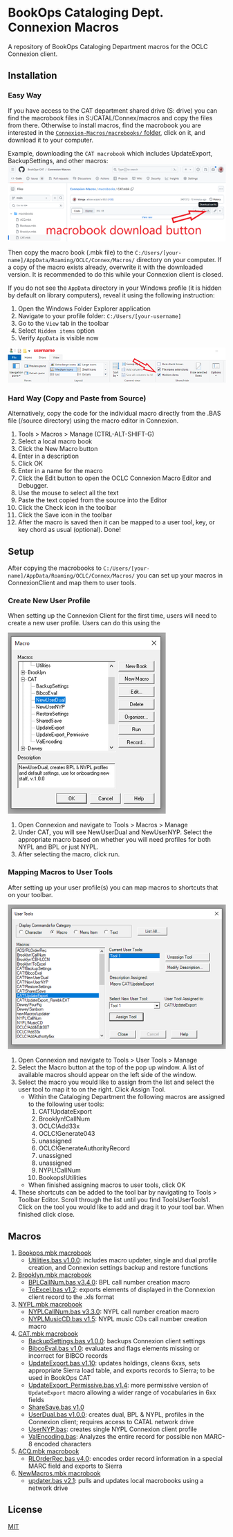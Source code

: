 # BookOps Cataloging Dept. Connexion Macros
A repository of BookOps Cataloging Department macros for the OCLC Connexion client.

## Installation
### Easy Way
If you have access to the CAT department shared drive (S: drive) you can find the macrobook files in S:/CATAL/Connex/macros and copy the files from there. Otherwise to install macros, find the macrobook you are interested in the [`Connexion-Macros/macrobooks/` folder](https://github.com/BookOps-CAT/Connexion-Macros/tree/main/macrobooks), click on it, and download it to your computer.

Example, downloading the `CAT macrobook` which includes UpdateExport, BackupSettings, and other macros:
![macrobook-download-button](https://github.com/BookOps-CAT/Connexion-Macros/blob/main/media/macrobook-download.png)

Then copy the macro book (.mbk file) to the `C:/Users/[your-name]/AppData/Roaming/OCLC/Connex/Macros/` directory on your computer. If a copy of the macro exists already, overwrite it with the downloaded version. It is recommended to do this while your Connexion client is closed.

If you do not see the `AppData` directory in your Windows profile (it is hidden by default on library computers), reveal it using the following instruction:
1. Open the Windows Folder Explorer application
2. Navigate to your profile folder: `C:/Users/[your-username]`
3. Go to the `View` tab in the toolbar
4. Select `Hidden items` option
5. Verify `AppData` is visible now

![folder-options](https://github.com/BookOps-CAT/Connexion-Macros/blob/main/media/folder-options.png)

### Hard Way (Copy and Paste from Source)
Alternatively, copy the code for the individual macro directly from the .BAS file (/source directory) using the macro editor in Connexion.

1. Tools > Macros > Manage (CTRL-ALT-SHIFT-G)
2. Select a local macro book
3. Click the New Macro button
4. Enter in a description
5. Click OK
6. Enter in a name for the macro
7. Click the Edit button to open the OCLC Connexion Macro Editor and Debugger.
8. Use the mouse to select all the text
9. Paste the text copied from the source into the Editor
10. Click the Check icon in the toolbar
11. Click the Save icon in the toolbar
12. After the macro is saved then it can be mapped to a user tool, key, or key chord as usual (optional).
Done!

## Setup
After copying the macrobooks to `C:/Users/[your-name]/AppData/Roaming/OCLC/Connex/Macros/` you can set up your macros in ConnexionClient and map them to user tools.

### Create New User Profile
When setting up the Connexion Client for the first time, users will need to create a new user profile. Users can do this using the 

![user-tools](https://github.com/BookOps-CAT/Connexion-Macros/blob/readme-update/media/manage-macros.png)


1. Open Connexion and navigate to Tools > Macros > Manage
2. Under CAT, you will see NewUserDual and NewUserNYP. Select the appropriate macro based on whether you will need profiles for both NYPL and BPL or just NYPL.
3. After selecting the macro, click run. 

### Mapping Macros to User Tools
After setting up your user profile(s) you can map macros to shortcuts that on your toolbar.

![user-tools](https://github.com/BookOps-CAT/Connexion-Macros/blob/readme-update/media/user-tools.png)

1. Open Connexion and navigate to Tools > User Tools > Manage
2. Select the Macro button at the top of the pop up window. A list of available macros should appear on the left side of the window.
3. Select the macro you would like to assign from the list and select the user tool to map it to on the right. Click Assign Tool.
     - Within the Cataloging Department the following macros are assigned to the following user tools:
		1. CAT!UpdateExport
		2. Brooklyn!CallNum
		3. OCLC!Add33x
		4. OCLC!Generate043
		5. unassigned
		6. OCLC!GenerateAuthorityRecord
		7. unassigned
		8. unassigned
		9. NYPL!CallNum
		10. Bookops!Utilities
     - When finished assigning macros to user tools, click OK 
4. These shortcuts can be added to the tool bar by navigating to Tools > Toolbar Editor. Scroll through the list until you find ToolsUserTools1. Click on the tool you would like to add and drag it to your tool bar. When finished click close.

## Macros
1. [Bookops.mbk macrobook](https://github.com/BookOps-CAT/Connexion-Macros/blob/main/macrobooks/Bookops.mbk)
	* [Utilities.bas v1.0.0](https://github.com/BookOps-CAT/Connexion-Macros/blob/main/source/Utilities.bas): includes macro updater, single and dual profile creation, and Connexion settings backup and restore functions
2. [Brooklyn.mbk macrobook](https://github.com/BookOps-CAT/Connexion-Macros/blob/main/macrobooks/Brooklyn.mbk)
	* [BPLCallNum.bas v3.4.0](https://github.com/BookOps-CAT/Connexion-Macros/blob/main/source/BPLCallNum.bas): BPL call number creation macro
	* [ToExcel.bas v1.2](https://github.com/BookOps-CAT/Connexion-Macros/blob/main/source/BPLToExcel.bas): exports elements of displayed in the Connexion client record to the .xls format
3. [NYPL.mbk macrobook](https://github.com/BookOps-CAT/Connexion-Macros/blob/main/macrobooks/NYPL.mbk)
	* [NYPLCallNum.bas v3.3.0](https://github.com/BookOps-CAT/Connexion-Macros/blob/main/source/NYPLCallNum.bas): NYPL call number creation macro
	* [NYPLMusicCD.bas v1.5](https://github.com/BookOps-CAT/Connexion-Macros/blob/main/source/NYPLMusicCD.bas): NYPL music CDs call number creation macro
4. [CAT.mbk macrobook](https://github.com/BookOps-CAT/Connexion-Macros/blob/main/macrobooks/CAT.mbk)
	* [BackupSettings.bas v1.0.0](https://github.com/BookOps-CAT/Connexion-Macros/blob/main/source/CATBackupSettings.bas): backups Connexion client settings
	* [BibcoEval.bas v1.0](https://github.com/BookOps-CAT/Connexion-Macros/blob/main/source/CATBibcoEval.bas): evaluates and flags elements missing or incorrect for BIBCO records
	* [UpdateExport.bas v1.10](https://github.com/BookOps-CAT/Connexion-Macros/blob/main/source/CATUpdateExport.bas): updates holdings, cleans 6xxs, sets appropriate Sierra load table, and exports records to Sierra; to be used in BookOps CAT
	* [UpdateExport_Permissive.bas v1.4](http://github.com/BookOps-CAT/Connexion-Macros/blob/main/source/CATUpdateExport_Permissive.bas): more permissive version of `UpdateExport` macro allowing a wider range of vocabularies in 6xx fields
	* [ShareSave.bas v1.0](https://github.com/BookOps-CAT/Connexion-Macros/blob/main/source/CATShareSave.bas)
    * [UserDual.bas v1.0.0](https://github.com/BookOps-CAT/Connexion-Macros/blob/main/source/CATNewUserDual.bas): creates dual, BPL & NYPL, profiles in the Connexion client; requires access to CATAL network drive
    * [UserNYP.bas](https://github.com/BookOps-CAT/Connexion-Macros/blob/main/source/CATNewUserNYP.bas): creates single NYPL Connexion client profile
    * [ValEncoding.bas](https://github.com/BookOps-CAT/Connexion-Macros/blob/main/source/CATValEncoding.bas): Analyzes the entire record for possible non MARC-8 encoded characters
5. [ACQ.mbk macrobook](https://github.com/BookOps-CAT/Connexion-Macros/blob/main/macrobooks/ACQ.mbk)
	* [RLOrderRec.bas v4.0](https://github.com/BookOps-CAT/Connexion-Macros/blob/main/source/ACQRLOrderRec.bas): encodes order record information in a special MARC field and exports to Sierra
6. [NewMacros.mbk macrobook](https://github.com/BookOps-CAT/Connexion-Macros/blob/main/macrobooks/newMacros.mbk)
	* [updater.bas v2.1](https://github.com/BookOps-CAT/Connexion-Macros/blob/main/source/newMacrosUpdater.bas): pulls and updates local macrobooks using a network drive
## License
[MIT](https://opensource.org/licenses/MIT)
